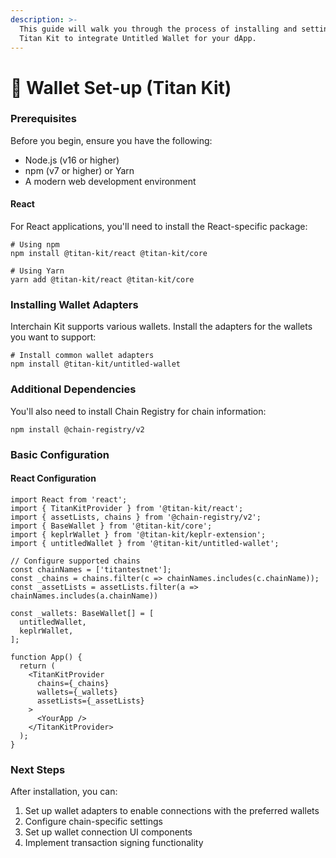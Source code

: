 ```yaml
---
description: >-
  This guide will walk you through the process of installing and setting up
  Titan Kit to integrate Untitled Wallet for your dApp.
---
```


# 🏦 Wallet Set-up (Titan Kit)

### Prerequisites <a href="#prerequisites" id="prerequisites"></a>

Before you begin, ensure you have the following:

* Node.js (v16 or higher)
* npm (v7 or higher) or Yarn
* A modern web development environment

#### React <a href="#react" id="react"></a>

For React applications, you'll need to install the React-specific package:

```
# Using npm
npm install @titan-kit/react @titan-kit/core

# Using Yarn
yarn add @titan-kit/react @titan-kit/core
```

### Installing Wallet Adapters <a href="#installing-wallet-adapters" id="installing-wallet-adapters"></a>

Interchain Kit supports various wallets. Install the adapters for the wallets you want to support:

```
# Install common wallet adapters
npm install @titan-kit/untitled-wallet
```

### Additional Dependencies <a href="#additional-dependencies" id="additional-dependencies"></a>

You'll also need to install Chain Registry for chain information:

```
npm install @chain-registry/v2
```

### Basic Configuration <a href="#basic-configuration" id="basic-configuration"></a>

#### React Configuration <a href="#react-configuration" id="react-configuration"></a>

```
import React from 'react';
import { TitanKitProvider } from '@titan-kit/react';
import { assetLists, chains } from '@chain-registry/v2';
import { BaseWallet } from '@titan-kit/core';
import { keplrWallet } from '@titan-kit/keplr-extension';
import { untitledWallet } from '@titan-kit/untitled-wallet';

// Configure supported chains
const chainNames = ['titantestnet'];
const _chains = chains.filter(c => chainNames.includes(c.chainName));
const _assetLists = assetLists.filter(a => chainNames.includes(a.chainName))

const _wallets: BaseWallet[] = [
  untitledWallet,
  keplrWallet,
];

function App() {
  return (
    <TitanKitProvider
      chains={_chains}
      wallets={_wallets}
      assetLists={_assetLists}
    >
      <YourApp />
    </TitanKitProvider>
  );
}
```

### Next Steps <a href="#next-steps" id="next-steps"></a>

After installation, you can:

1. Set up wallet adapters to enable connections with the preferred wallets
2. Configure chain-specific settings
3. Set up wallet connection UI components
4. Implement transaction signing functionality
